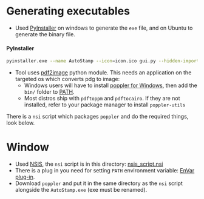 # Generating executables

- Used [PyInstaller](https://www.pyinstaller.org/) on windows to generate the `exe` file,  and on Ubuntu to generate the binary file.

#### PyInstaller

```bash
pyinstaller.exe --name AutoStamp --icon=icon.ico gui.py --hidden-import='pkg_resources.py2_warn' --hidden-import='PIL._tkinter_finder --noconsole'
```



- Tool uses [pdf2image](https://pypi.org/project/pdf2image/) python module. This needs an application on the targeted os which converts pdg to image:
  - Windows users will have to install [poppler for Windows](http://blog.alivate.com.au/poppler-windows/), then add the `bin/` folder to [PATH](https://www.architectryan.com/2018/03/17/add-to-the-path-on-windows-10/).
  - Most distros ship with `pdftoppm` and `pdftocairo`. If they are not installed, refer to your package manager to install `poppler-utils`



There is a `nsi` script which packages `poppler` and do the required things, look below.

# Window

- Used [NSIS](https://nsis.sourceforge.io/Main_Page), the `nsi` script is in this directory: [nsis_script.nsi](nsis_script.nsi)
- There is a plug in you need for setting `PATH` environment variable: [EnVar plug-in](https://nsis.sourceforge.io/EnVar_plug-in).
- Download `poppler` and put it in the same directory as the `nsi` script alongside the `AutoStamp.exe` (exe must be renamed).

